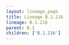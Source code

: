 ```yaml
---
layout: lineage_page
title: Lineage B.1.216
lineage: B.1.216
parent: B.1
children: ['B.1.216']
---
```

